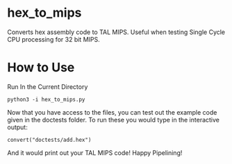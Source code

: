 # hex_to_mips

Converts hex assembly code to TAL MIPS. Useful when testing Single Cycle CPU processing for 32 bit MIPS. 

# How to Use

Run In the Current Directory

    python3 -i hex_to_mips.py
  
Now that you have access to the files, you can test out the example code given in the doctests folder. To run these you would type in the interactive output:

    convert("doctests/add.hex")
  
And it would print out your TAL MIPS code! Happy Pipelining! 
